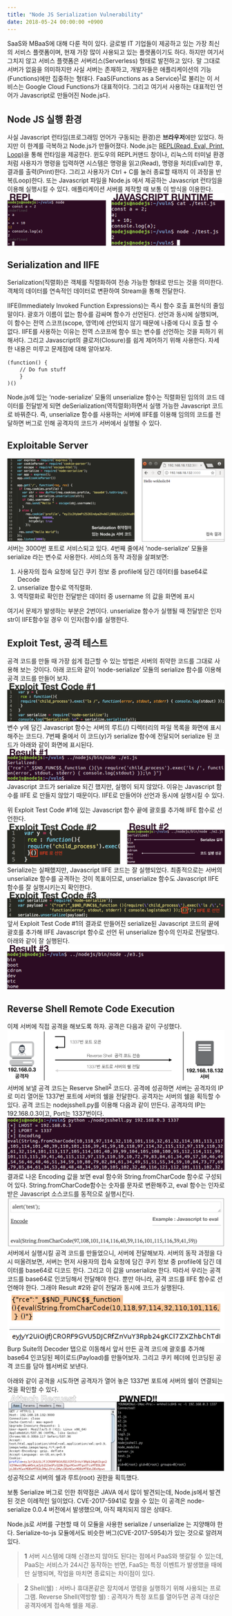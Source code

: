 ```yaml
---
title: "Node JS Serialization Vulnerability"
date: 2018-05-24 00:00:00 +0900
---
```

SaaS와 MBaaS에 대해 다룬 적이 있다. 글로벌 IT 기업들이 제공하고 있는 가장 최신의 서비스 플랫폼이며, 현재 가장 많이 사용되고 있는 플랫폼이기도 하다. 하지만 여기서 그치지 않고 서비스 플랫폼은 서버리스(Serverless) 형태로 발전하고 있다. 말 그대로 서버가 없음을 의미하지만 사실 서버는 존재하고, 개발자들은 애플리케이션의 기능(Functions)에만 집중하는 형태다. FaaS(Functions as a Service)<sup id="a1">[1](#footnote1)</sup>로 불리는 이 서비스는 Google Cloud Functions가 대표적이다. 그리고 여기서 사용하는 대표적인 언어가 Javascript로 만들어진 Node.js다.

## Node JS 실행 환경
사실 Javascript 런타임(프로그래밍 언어가 구동되는 환경)은 **브라우저**에만 있었다. 하지만 이 한계를 극복하고 Node.js가 만들어졌다. Node.js는 <U>REPL(Read, Eval, Print, Loop)</U>을 통해 런타임을 제공한다. 윈도우의 REPL커맨드 창이나, 리눅스의 터미널 환경처럼 사용자가 명령을 입력하면 시스템은 명령을 읽고(Read), 명령을 처리(Eval)한 후, 결과를 출력(Print)한다. 그리고 사용자가 Ctrl + C를 눌러 종료할 때까지 이 과정을 반복(Loop)한다. 또는 Javascript 파일을 Node.js 에서 제공하는 Javascript 런타임을 이용해 실행시킬 수 있다. 애플리케이션 서버를 제작할 때 보통 이 방식을 이용한다.
![00](/assets/images/posts/20180514NodeJSRCE/00.png)
## Serialization and IIFE
Serialization(직렬화)은 객체를 직렬화하여 전송 가능한 형태로 만드는 것을 의미한다. 객체의 데이터를 연속적인 데이터로 변환하여 Stream을 통해 전달한다.

IIFE(Immediately Invoked Function Expressions)는 즉시 함수 호출 표현식의 줄임말이다. 괄호가 이름이 없는 함수를 감싸며 함수가 선언된다. 선언과 동시에 실행되며, 이 함수는 전역 스코프(scope, 영역)에 선언되지 않기 때문에 나중에 다시 호출 할 수 없다. IIFE를 사용하는 이유는 전역 스코프에 함수 또는 변수를 선언하는 것을 피하기 위해서다. 그리고 Javascript의 클로저(Closure)를 쉽게 제어하기 위해 사용한다. 자세한 내용은 미루고 문제점에 대해 알아보자.

```
(function() {
    // Do fun stuff
    }
)()
```

Node.js에 있는 ‘node-serialize’ 모듈의 unserialize 함수는 직렬화된 임의의 코드 데이터를 전달받게 되면 deSerialization(역직렬화)하면서 실행 가능한 Javascript 코드로 바꿔준다. 즉, unserialize 함수를 사용하는 서버에 IIFE를 이용해 임의의 코드를 전달하면 버그로 인해 공격자의 코드가 서버에서 실행될 수 있다.

## Exploitable Server
![01](/assets/images/posts/20180514NodeJSRCE/01.png)
서버는 3000번 포트로 서비스되고 있다. 4번째 줄에서 ‘node-serialize’ 모듈을 serialize 라는 변수로 사용한다. 서비스의 동작 과정을 살펴보면:

1. 사용자의 접속 요청에 담긴 쿠키 정보 중 profile에 담긴 데이터를 base64로 Decode
2. unserialize 함수로 역직렬화.
3. 역직렬화로 확인한 전달받은 데이터 중 username 의 값을 화면에 표시

여기서 문제가 발생하는 부분은 2번이다. unserialize 함수가 실행될 때 전달받은 인자 str이 IIFE함수일 경우 이 인자(함수)를 실행한다.

## Exploit Test, 공격 테스트
공격 코드를 만들 때 가장 쉽게 접근할 수 있는 방법은 서버의 취약한 코드를 그대로 사용해 보는 것이다. 아래 코드와 같이 ‘node-serialize’ 모듈의 serialize 함수를 이용해 공격 코드를 만들어 보자.
![02](/assets/images/posts/20180514NodeJSRCE/02.png)
변수 y에 담긴 Javascript 함수는 서버의 루트(/) 디렉터리의 파일 목록을 화면에 표시해주는 코드다. 7번째 줄에서 이 코드(y)가 serialize 함수에 전달되어 serialize 된 코드가 아래와 같이 화면에 표시된다.
![03](/assets/images/posts/20180514NodeJSRCE/03.png)
Javascript 코드가 serialize 되긴 했지만, 실행이 되지 않았다. 이유는 Javascript 함수를 IIFE 로 만들지 않았기 때문이다. IIFE로 만들어야 선언과 동시에 실행시킬 수 있다.

위 Exploit Test Code #1에 있는 Javascript 함수 끝에 괄호를 추가해 IIFE 함수로 선언한다.
![04](/assets/images/posts/20180514NodeJSRCE/04.png)
Serialize는 실패했지만, Javascript IIFE 코드는 잘 실행되었다. 최종적으로는 서버의 unserialize 함수를 공격하는 것이 목표이므로, unserialize 함수도 Javascript IIFE 함수를 잘 실행시키는지 확인한다.
![05](/assets/images/posts/20180514NodeJSRCE/05.png)
앞서 Exploit Test Code #1의 결과로 만들어진 serialize된 Javascript 코드의 끝에 괄호를 추가해 IIFE Javascript 함수로 선언 뒤 unserialize 함수의 인자로 전달했다. 아래와 같이 잘 실행된다.
![06](/assets/images/posts/20180514NodeJSRCE/06.png)

## Reverse Shell Remote Code Execution
이제 서버에 직접 공격을 해보도록 하자. 공격은 다음과 같이 구성했다.
![07](/assets/images/posts/20180514NodeJSRCE/07.png)
서버에 보낼 공격 코드는 Reserve Shell<sup id="a2">[2](#footnote2)</sup> 코드다. 공격에 성공하면 서버는 공격자의 IP로 미리 열어둔 1337번 포트에 서버의 쉘을 전달한다. 공격자는 서버의 쉘을 획득할 수 있다. 공격 코드는 nodejsshell.py를 이용해 다음과 같이 만든다. 공격자의 IP는 192.168.0.3이고, Port는 1337번이다.
![08](/assets/images/posts/20180514NodeJSRCE/08.png)
결과로 나온 Encoding 값을 보면 eval 함수와 String.fromCharCode 함수로 구성되어 있다. String.fromCharCode함수는 숫자를 문자로 변환해주고, eval 함수는 인자로 받은 Javascript 소스코드를 동적으로 실행시킨다.
![09](/assets/images/posts/20180514NodeJSRCE/09.png)
서버에서 실행시킬 공격 코드를 만들었으니, 서버에 전달해보자. 서버의 동작 과정을 다시 떠올려보면, 서버는 먼저 사용자의 접속 요청에 담긴 쿠키 정보 중 profile에 담긴 데이터를 base64로 디코드 한다. 그리고 이 값을 unserialize 한다. 따라서 우리는 공격 코드를 base64로 인코딩해서 전달해야 한다. 뿐만 아니라, 공격 코드를 IIFE 함수로 선언해야 한다. 그래야 Result #2와 같이 전달과 동시에 코드가 실행된다.
![10](/assets/images/posts/20180514NodeJSRCE/10.png)
Burp Suite의 Decoder 탭으로 이동해서 앞서 만든 공격 코드에 괄호를 추가해 base64 인코딩된 페이로드(Payload)를 만들어보자. 그리고 쿠키 헤더에 인코딩된 공격 코드를 담아 웹서버로 보낸다.

아래와 같이 공격을 시도하면 공격자가 열어 놓은 1337번 포트에 서버의 쉘이 연결되는 것을 확인할 수 있다.
![11](/assets/images/posts/20180514NodeJSRCE/11.png)
성공적으로 서버의 쉘과 루트(root) 권한을 획득했다.

보통 Serialize 버그로 인한 취약점은 JAVA 에서 많이 발견되는데, Node.js에서 발견된 것은 이례적인 일이었다. CVE-2017-5941로 찾을 수 있는 이 공격은 node-serialize 0.0.4 버전에서 발생했으며, 아직 패치되지 않은 상태다.

Node.js로 서버를 구현할 때 이 모듈을 사용한 serialize / unserialize 는 지양해야 한다. Serialize-to-js 모듈에서도 비슷한 버그(CVE-2017-5954)가 있는 것으로 알려져 있다.

><b id="footnote1">1</b> 서버 시스템에 대해 신경쓰지 않아도 된다는 점에서 PaaS와 헷갈릴 수 있는데, PaaS는 서비스가 24시간 동작하는 반면, FaaS는 특정 이벤트가 발생했을 때에만 실행되며, 작업을 마치면 종료되는 차이점이 있다.

><b id="footnote2">2</b> Shell(쉘) : 서버나 휴대폰같은 장치에서 명령을 실행하기 위해 사용되는 프로그램.
Reverse Shell(역방향 쉘) : 공격자가 특정 포트를 열어두면 공격 대상은 공격자에게 접속해 쉘을 제공.
